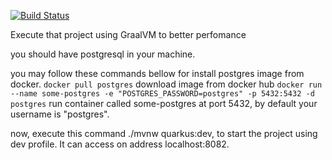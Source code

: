 [![Build Status](https://travis-ci.org/renatoAlexsander/quarkus-api-example.svg?branch=master)](https://travis-ci.org/renatoAlexsander/quarkus-api-example)

Execute that project using GraalVM to better perfomance

you should have postgresql in your machine.

you may follow these commands bellow for install postgres image from docker.
`docker pull postgres` download image from docker hub
`docker run --name some-postgres -e "POSTGRES_PASSWORD=postgres" -p 5432:5432 -d postgres` 
run container called some-postgres at port 5432, by default your username is "postgres".

now, execute this command ./mvnw quarkus:dev, to start the project using dev profile.
It can access on address localhost:8082.
